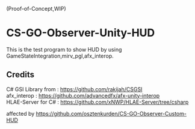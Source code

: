 (Proof-of-Concept,WIP)

# CS-GO-Observer-Unity-HUD  
This is the test program to show HUD by using GameStateIntegration,mirv_pgl,afx_interop.  

## Credits
C# GSI Library from : https://github.com/rakijah/CSGSI  
afx_interop : https://github.com/advancedfx/afx-unity-interop  
HLAE-Server for C# : https://github.com/xNWP/HLAE-Server/tree/csharp  

affected by https://github.com/osztenkurden/CS-GO-Observer-Custom-HUD
